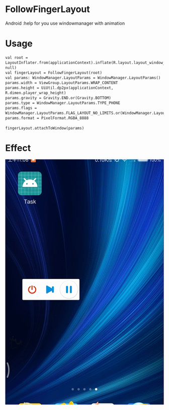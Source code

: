 # FollowFingerLayout
Android :help for you use windowmanager with animation 

# Usage

    val root = LayoutInflater.from(applicationContext).inflate(R.layout.layout_window_player, null)
    val fingerLayout = FollowFingerLayout(root)
    val params: WindowManager.LayoutParams = WindowManager.LayoutParams()
    params.width = ViewGroup.LayoutParams.WRAP_CONTENT
    params.height = UiUtil.dp2px(applicationContext, R.dimen.player_wrap_height)
    params.gravity = Gravity.END.or(Gravity.BOTTOM)
    params.type = WindowManager.LayoutParams.TYPE_PHONE
    params.flags = WindowManager.LayoutParams.FLAG_LAYOUT_NO_LIMITS.or(WindowManager.LayoutParams.FLAG_NOT_FOCUSABLE)
    params.format = PixelFormat.RGBA_8888

    fingerLayout.attachToWindow(params)
    
    
# Effect

![](https://github.com/leicher/FollowFingerLayout/blob/master/FollowFingerLayout.gif)
